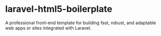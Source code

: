 # laravel-html5-boilerplate
A professional front-end template for building fast, robust, and adaptable web apps or sites integrated with Laravel.
